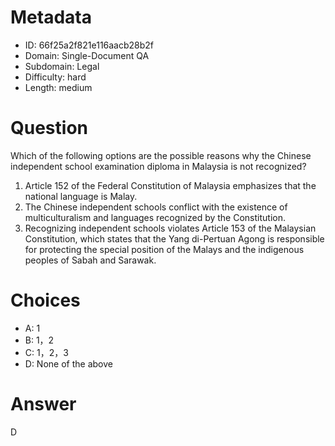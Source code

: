 # Metadata

- ID: 66f25a2f821e116aacb28b2f
- Domain: Single-Document QA
- Subdomain: Legal
- Difficulty: hard
- Length: medium

# Question

Which of the following options are the possible reasons why the Chinese independent school examination diploma in Malaysia is not recognized?
1. Article 152 of the Federal Constitution of Malaysia emphasizes that the national language is Malay.
2. The Chinese independent schools conflict with the existence of multiculturalism and languages recognized by the Constitution.
3. Recognizing independent schools violates Article 153 of the Malaysian Constitution, which states that the Yang di-Pertuan Agong is responsible for protecting the special position of the Malays and the indigenous peoples of Sabah and Sarawak.

# Choices

- A: 1
- B: 1，2
- C: 1，2，3
- D: None of the above

# Answer

D
